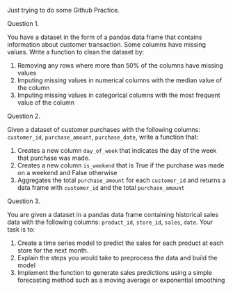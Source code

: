 Just trying to do some Github Practice.

Question 1.

You have a dataset in the form of a pandas data frame that contains information about customer transaction. Some columns have missing values. Write a function to clean the dataset by:
1. Removing any rows where more than 50% of the columns have missing values
2. Imputing missing values in numerical columns with the median value of the column
3. Imputing missing values in categorical   columns with the most frequent value of the column

Question 2.

Given a dataset of customer purchases with the following columns: `customer_id`, `purchase_amount`, `purchase_date`, write a function that:
1. Creates a new column `day_of_week` that indicates the day of the week that purchase was made.
2. Creates a new column `is_weekend` that is True if the purchase was made on a weekend and False otherwise
3. Aggregates the total `purchase_amount` for each `customer_id` and returns a data frame with `customer_id` and the total `purchase_amount`

Question 3.

You are given a dataset in a pandas data frame containing historical sales data with the following columns: `product_id`, `store_id`, `sales`, `date`. Your task is to: 
1. Create a time series model to predict the sales for each product at each store for the next month.
2. Explain the steps you would take to preprocess the data and build the model
3. Implement the function to generate sales predictions using a simple forecasting method such as a moving average or exponential smoothing

